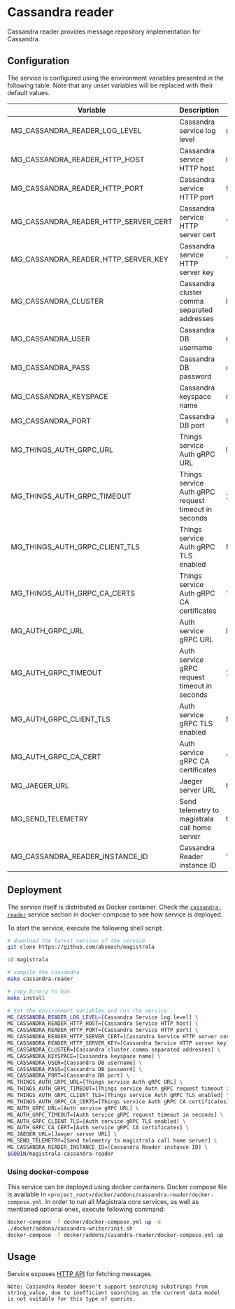 # Cassandra reader

Cassandra reader provides message repository implementation for Cassandra.

## Configuration

The service is configured using the environment variables presented in the
following table. Note that any unset variables will be replaced with their
default values.

| Variable                             | Description                                         | Default                        |
| ------------------------------------ | --------------------------------------------------- | ------------------------------ |
| MG_CASSANDRA_READER_LOG_LEVEL        | Cassandra service log level                         | debug                          |
| MG_CASSANDRA_READER_HTTP_HOST        | Cassandra service HTTP host                         | localhost                      |
| MG_CASSANDRA_READER_HTTP_PORT        | Cassandra service HTTP port                         | 9003                           |
| MG_CASSANDRA_READER_HTTP_SERVER_CERT | Cassandra service HTTP server cert                  | ""                             |
| MG_CASSANDRA_READER_HTTP_SERVER_KEY  | Cassandra service HTTP server key                   | ""                             |
| MG_CASSANDRA_CLUSTER                 | Cassandra cluster comma separated addresses         | localhost                      |
| MG_CASSANDRA_USER                    | Cassandra DB username                               | magistrala                     |
| MG_CASSANDRA_PASS                    | Cassandra DB password                               | magistrala                     |
| MG_CASSANDRA_KEYSPACE                | Cassandra keyspace name                             | messages                       |
| MG_CASSANDRA_PORT                    | Cassandra DB port                                   | 9042                           |
| MG_THINGS_AUTH_GRPC_URL              | Things service Auth gRPC URL                        | localhost:7000                 |
| MG_THINGS_AUTH_GRPC_TIMEOUT          | Things service Auth gRPC request timeout in seconds | 1                              |
| MG_THINGS_AUTH_GRPC_CLIENT_TLS       | Things service Auth gRPC TLS enabled                | false                          |
| MG_THINGS_AUTH_GRPC_CA_CERTS         | Things service Auth gRPC CA certificates            | ""                             |
| MG_AUTH_GRPC_URL                     | Auth service gRPC URL                               | localhost:7001                 |
| MG_AUTH_GRPC_TIMEOUT                 | Auth service gRPC request timeout in seconds        | 1s                             |
| MG_AUTH_GRPC_CLIENT_TLS              | Auth service gRPC TLS enabled                       | false                          |
| MG_AUTH_GRPC_CA_CERT                 | Auth service gRPC CA certificates                   | ""                             |
| MG_JAEGER_URL                        | Jaeger server URL                                   | http://jaeger:14268/api/traces |
| MG_SEND_TELEMETRY                    | Send telemetry to magistrala call home server       | true                           |
| MG_CASSANDRA_READER_INSTANCE_ID      | Cassandra Reader instance ID                        | ""                             |

## Deployment

The service itself is distributed as Docker container. Check the [`cassandra-reader`](https://github.com/absmach/magistrala/blob/main/docker/addons/cassandra-reader/docker-compose.yml#L15-L35) service section in
docker-compose to see how service is deployed.

To start the service, execute the following shell script:

```bash
# download the latest version of the service
git clone https://github.com/absmach/magistrala

cd magistrala

# compile the cassandra
make cassandra-reader

# copy binary to bin
make install

# Set the environment variables and run the service
MG_CASSANDRA_READER_LOG_LEVEL=[Cassandra Service log level] \
MG_CASSANDRA_READER_HTTP_HOST=[Cassandra Service HTTP host] \
MG_CASSANDRA_READER_HTTP_PORT=[Cassandra Service HTTP port] \
MG_CASSANDRA_READER_HTTP_SERVER_CERT=[Cassandra Service HTTP server cert] \
MG_CASSANDRA_READER_HTTP_SERVER_KEY=[Cassandra Service HTTP server key] \
MG_CASSANDRA_CLUSTER=[Cassandra cluster comma separated addresses] \
MG_CASSANDRA_KEYSPACE=[Cassandra keyspace name] \
MG_CASSANDRA_USER=[Cassandra DB username] \
MG_CASSANDRA_PASS=[Cassandra DB password] \
MG_CASSANDRA_PORT=[Cassandra DB port] \
MG_THINGS_AUTH_GRPC_URL=[Things service Auth gRPC URL] \
MG_THINGS_AUTH_GRPC_TIMEOUT=[Things service Auth gRPC request timeout in seconds] \
MG_THINGS_AUTH_GRPC_CLIENT_TLS=[Things service Auth gRPC TLS enabled] \
MG_THINGS_AUTH_GRPC_CA_CERTS=[Things service Auth gRPC CA certificates] \
MG_AUTH_GRPC_URL=[Auth service gRPC URL] \
MG_AUTH_GRPC_TIMEOUT=[Auth service gRPC request timeout in seconds] \
MG_AUTH_GRPC_CLIENT_TLS=[Auth service gRPC TLS enabled] \
MG_AUTH_GRPC_CA_CERT=[Auth service gRPC CA certificates] \
MG_JAEGER_URL=[Jaeger server URL] \
MG_SEND_TELEMETRY=[Send telemetry to magistrala call home server] \
MG_CASSANDRA_READER_INSTANCE_ID=[Cassandra Reader instance ID] \
$GOBIN/magistrala-cassandra-reader
```

### Using docker-compose

This service can be deployed using docker containers. Docker compose file is
available in `<project_root>/docker/addons/cassandra-reader/docker-compose.yml`.
In order to run all Magistrala core services, as well as mentioned optional ones,
execute following command:

```bash
docker-compose -f docker/docker-compose.yml up -d
./docker/addons/cassandra-writer/init.sh
docker-compose -f docker/addons/casandra-reader/docker-compose.yml up -d
```

## Usage

Service exposes [HTTP API](https://docs.api.magistrala.abstractmachines.fr/?urls.primaryName=readers-openapi.yml) for fetching messages.

```
Note: Cassandra Reader doesn't support searching substrings from string_value, due to inefficient searching as the current data model is not suitable for this type of queries.
```

[doc]: https://docs.magistrala.abstractmachines.fr
